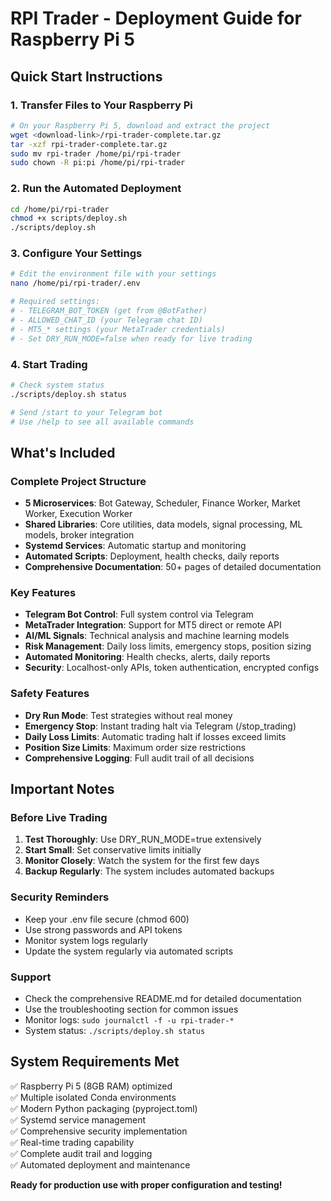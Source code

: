 # RPI Trader - Deployment Guide for Raspberry Pi 5

## Quick Start Instructions

### 1. Transfer Files to Your Raspberry Pi

```bash
# On your Raspberry Pi 5, download and extract the project
wget <download-link>/rpi-trader-complete.tar.gz
tar -xzf rpi-trader-complete.tar.gz
sudo mv rpi-trader /home/pi/rpi-trader
sudo chown -R pi:pi /home/pi/rpi-trader
```

### 2. Run the Automated Deployment

```bash
cd /home/pi/rpi-trader
chmod +x scripts/deploy.sh
./scripts/deploy.sh
```

### 3. Configure Your Settings

```bash
# Edit the environment file with your settings
nano /home/pi/rpi-trader/.env

# Required settings:
# - TELEGRAM_BOT_TOKEN (get from @BotFather)
# - ALLOWED_CHAT_ID (your Telegram chat ID)
# - MT5_* settings (your MetaTrader credentials)
# - Set DRY_RUN_MODE=false when ready for live trading
```

### 4. Start Trading

```bash
# Check system status
./scripts/deploy.sh status

# Send /start to your Telegram bot
# Use /help to see all available commands
```

## What's Included

### Complete Project Structure
- **5 Microservices**: Bot Gateway, Scheduler, Finance Worker, Market Worker, Execution Worker
- **Shared Libraries**: Core utilities, data models, signal processing, ML models, broker integration
- **Systemd Services**: Automatic startup and monitoring
- **Automated Scripts**: Deployment, health checks, daily reports
- **Comprehensive Documentation**: 50+ pages of detailed documentation

### Key Features
- **Telegram Bot Control**: Full system control via Telegram
- **MetaTrader Integration**: Support for MT5 direct or remote API
- **AI/ML Signals**: Technical analysis and machine learning models
- **Risk Management**: Daily loss limits, emergency stops, position sizing
- **Automated Monitoring**: Health checks, alerts, daily reports
- **Security**: Localhost-only APIs, token authentication, encrypted configs

### Safety Features
- **Dry Run Mode**: Test strategies without real money
- **Emergency Stop**: Instant trading halt via Telegram (/stop_trading)
- **Daily Loss Limits**: Automatic trading halt if losses exceed limits
- **Position Size Limits**: Maximum order size restrictions
- **Comprehensive Logging**: Full audit trail of all decisions

## Important Notes

### Before Live Trading
1. **Test Thoroughly**: Use DRY_RUN_MODE=true extensively
2. **Start Small**: Set conservative limits initially
3. **Monitor Closely**: Watch the system for the first few days
4. **Backup Regularly**: The system includes automated backups

### Security Reminders
- Keep your .env file secure (chmod 600)
- Use strong passwords and API tokens
- Monitor system logs regularly
- Update the system regularly via automated scripts

### Support
- Check the comprehensive README.md for detailed documentation
- Use the troubleshooting section for common issues
- Monitor logs: `sudo journalctl -f -u rpi-trader-*`
- System status: `./scripts/deploy.sh status`

## System Requirements Met
✅ Raspberry Pi 5 (8GB RAM) optimized  
✅ Multiple isolated Conda environments  
✅ Modern Python packaging (pyproject.toml)  
✅ Systemd service management  
✅ Comprehensive security implementation  
✅ Real-time trading capability  
✅ Complete audit trail and logging  
✅ Automated deployment and maintenance  

**Ready for production use with proper configuration and testing!**

